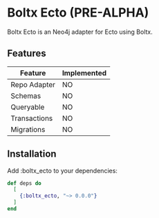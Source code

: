 # Boltx Ecto (PRE-ALPHA)

Boltx Ecto is an Neo4j adapter for Ecto using Boltx.


## Features

| Feature               | Implemented  |
| --------------------- | ------------ |
| Repo Adapter          | NO           |
| Schemas               | NO           |
| Queryable             | NO           |
| Transactions          | NO           |
| Migrations            | NO           |


## Installation

Add :boltx_ecto to your dependencies:

```elixir
def deps do
  [
    {:boltx_ecto, "~> 0.0.0"}
  ]
end
```